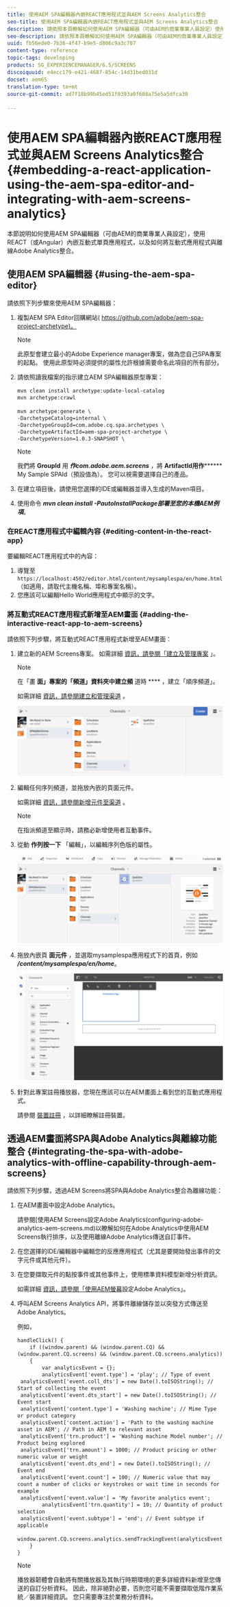 ```yaml
---
title: 使用AEM SPA編輯器內嵌REACT應用程式並與AEM Screens Analytics整合
seo-title: 使用AEM SPA編輯器內嵌REACT應用程式並與AEM Screens Analytics整合
description: 請依照本頁瞭解如何使用AEM SPA編輯器（可由AEM的商業專業人員設定）使用REACT（或Angular）內嵌互動式單頁應用程式，以及如何將互動式應用程式與離線Adobe Analytics整合。
seo-description: 請依照本頁瞭解如何使用AEM SPA編輯器（可由AEM的商業專業人員設定）使用REACT（或Angular）內嵌互動式單頁應用程式，以及如何將互動式應用程式與離線Adobe Analytics整合。
uuid: fb56ede0-7b36-4f47-b9e5-d806c9a3c707
content-type: reference
topic-tags: developing
products: SG_EXPERIENCEMANAGER/6.5/SCREENS
discoiquuid: e4ecc179-e421-4687-854c-14d31bed031d
docset: aem65
translation-type: tm+mt
source-git-commit: ad7f18b99b45ed51f0393a0f608a75e5a5dfca30

---
```



# 使用AEM SPA編輯器內嵌REACT應用程式並與AEM Screens Analytics整合 {#embedding-a-react-application-using-the-aem-spa-editor-and-integrating-with-aem-screens-analytics}

本節說明如何使用AEM SPA編輯器（可由AEM的商業專業人員設定），使用REACT（或Angular）內嵌互動式單頁應用程式，以及如何將互動式應用程式與離線Adobe Analytics整合。

## 使用AEM SPA編輯器 {#using-the-aem-spa-editor}

請依照下列步驟來使用AEM SPA編輯器：

1. 複製AEM SPA Editor回購網站( [https://github.com/adobe/aem-spa-project-archetype)。](https://github.com/adobe/aem-spa-project-archetype)

   >[!NOTE]
   >
   >此原型會建立最小的Adobe Experience manager專案，做為您自己SPA專案的起點。 使用此原型時必須提供的屬性允許根據需要命名此項目的所有部分。

1. 請依照讀我檔案的指示建立AEM SPA編輯器原型專案：

   ```
   mvn clean install archetype:update-local-catalog
   mvn archetype:crawl
   
   mvn archetype:generate \
   -DarchetypeCatalog=internal \
   -DarchetypeGroupId=com.adobe.cq.spa.archetypes \
   -DarchetypeArtifactId=aem-spa-project-archetype \
   -DarchetypeVersion=1.0.3-SNAPSHOT \
   ```

   >[!NOTE]
   >
   >我們將 **GroupId** 用 ***作com.adobe.aem.screens*** ，將 **ArtifactId用作******** My Sample SPAId（預設值為）。 您可以視需要選擇自己的產品。

1. 在建立項目後，請使用您選擇的IDE或編輯器並導入生成的Maven項目。
1. 使用命令 ***mvn clean install -PautoInstallPackage部署至您的本機AEM例項***。

### 在REACT應用程式中編輯內容 {#editing-content-in-the-react-app}

要編輯REACT應用程式中的內容：

1. 導覽至 `https://localhost:4502/editor.html/content/mysamplespa/en/home.html` （如適用，請取代主機名稱、埠和專案名稱）。
1. 您應該可以編輯Hello World應用程式中顯示的文字。

### 將互動式REACT應用程式新增至AEM畫面 {#adding-the-interactive-react-app-to-aem-screens}

請依照下列步驟，將互動式REACT應用程式新增至AEM畫面：

1. 建立新的AEM Screens專案。 如需詳細 [資訊，請參閱「建立及管理專案](creating-a-screens-project.md) 」。

   >[!NOTE]
   >
   >在「畫 **面」專案的「頻道」資料夾中建立頻** 道時 **** ，建立「順序頻道」。
   >
   >
   >如需詳細 [資訊，請參閱建立和管理渠道](managing-channels.md) 。

   ![screen_shot_2019-02-15at100330am](assets/screen_shot_2019-02-15at100330am.png)

1. 編輯任何序列頻道，並拖放內嵌的頁面元件。

   如需詳細 [資訊，請參閱新增元件至渠道](adding-components-to-a-channel.md) 。

   >[!NOTE]
   >
   >在指派頻道至顯示時，請務必新增使用者互動事件。

1. 從動 **作列按一下** 「編輯」，以編輯序列色版的屬性。

   ![screen_shot_2019-02-15at100555am](assets/screen_shot_2019-02-15at100555am.png)

1. 拖放內嵌頁 **面元件** ，並選取mysamplespa應用程式下的首頁，例如 ***/content/mysamplespa/en/home***。

   ![screen_shot_2019-02-15at101104am](assets/screen_shot_2019-02-15at101104am.png)

1. 針對此專案註冊播放器，您現在應該可以在AEM畫面上看到您的互動式應用程式。

   請參閱 [裝置註冊](device-registration.md) ，以詳細瞭解註冊裝置。

## 透過AEM畫面將SPA與Adobe Analytics與離線功能整合 {#integrating-the-spa-with-adobe-analytics-with-offline-capability-through-aem-screens}

請依照下列步驟，透過AEM Screens將SPA與Adobe Analytics整合為離線功能：

1. 在AEM畫面中設定Adobe Analytics。

   請參閱[使用AEM Screens設定Adobe Analytics(configuring-adobe-analytics-aem-screens.md)以瞭解如何在Adobe Analytics中使用AEM Screens執行排序，以及使用離線Adobe Analytics傳送自訂事件。

1. 在您選擇的IDE/編輯器中編輯您的反應應用程式（尤其是要開始發出事件的文字元件或其他元件）。
1. 在您要擷取元件的點按事件或其他事件上，使用標準資料模型新增分析資訊。

   如需詳細 [資訊，請參閱「使用AEM螢幕](configuring-adobe-analytics-aem-screens.md)設定Adobe Analytics」。

1. 呼叫AEM Screens Analytics API，將事件離線儲存並以突發方式傳送至Adobe Analytics。

   例如，

   ```
   handleClick() {
       if ((window.parent) && (window.parent.CQ) && (window.parent.CQ.screens) && (window.parent.CQ.screens.analytics))
       {
           var analyticsEvent = {};
           analyticsEvent['event.type'] = 'play'; // Type of event
    analyticsEvent['event.coll_dts'] = new Date().toISOString(); // Start of collecting the event
    analyticsEvent['event.dts_start'] = new Date().toISOString(); // Event start
    analyticsEvent['content.type'] = 'Washing machine'; // Mime Type or product category
    analyticsEvent['content.action'] = 'Path to the washing machine asset in AEM'; // Path in AEM to relevant asset
    analyticsEvent['trn.product'] = 'Washing machine Model number'; // Product being explored
    analyticsEvent['trn.amount'] = 1000; // Product pricing or other numeric value or weight
    analyticsEvent['event.dts_end'] = new Date().toISOString(); // Event end
    analyticsEvent['event.count'] = 100; // Numeric value that may count a number of clicks or keystrokes or wait time in seconds for example
    analyticsEvent['event.value'] = 'My favorite analytics event';
           analyticsEvent['trn.quantity'] = 10; // Quantity of product selection
    analyticsEvent['event.subtype'] = 'end'; // Event subtype if applicable
    window.parent.CQ.screens.analytics.sendTrackingEvent(analyticsEvent);
       }
   }
   ```

   >[!NOTE]
   >
   >播放器韌體會自動將有關播放器及其執行時期環境的更多詳細資料新增至您傳送的自訂分析資料。 因此，除非絕對必要，否則您可能不需要擷取低階作業系統／裝置詳細資訊。 您只需要專注於業務分析資料。

